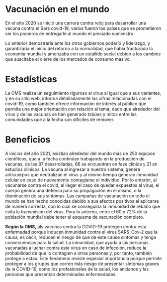 <!-- #region -->

# Vacunación en el mundo

En el año 2020 se inició una carrera contra reloj para desarrollar una vacuna contra el Sars covid-19, varios fueron los países que se prometieron ser los pioneros en entregarle al mundo el preciado suministro.

Lo anterior demostraría ante los otros gobiernos poderío y liderazgo, y garantizaría el inicio del retorno a la normalidad, que había fracturado la economía mundial y amenzaba con un estallido social debido a los cambios que suscitaba el cierre de los mercados de consumo masivo.


# Estadísticas


La OMS realiza un seguimiento riguroso al virus al igual que a sus variantes, y en su sitio web, informa detalladamente las cifras relacionadas con el covid-19, como también ofrece información de interés al público que permita una mejor orientación con relación al tema, dado que alrededor del virus y de las vacunas se han generado tabúes y mitos entre las comunidades que a la fecha son difíciles de remover.


# Beneficios

A inicios del año 2021, existían alrededor del mundo más de 250 equipos científicos, que a la fecha continúan trabajando en la producción de vacunas, de las 87 desarrolladas, 66 se encuentran en fase clínica y 21 en estudios clínicos.
La vacuna al ingresar a nuestro sistema, genera anticuerpos que neutralizan el virus y al mismo tiempo generan inmunidad celular en caso de nuevamente contagiarse el individuo. Por lo anterior, al vacunarse contra el covid, al llegar el caso de quedar expuestos al virus, el cuerpo genera una defensa para su propagación en el mismo, o la disminución de sus síntomas.
Las campañas de vacunación en todo el mundo se han hecho conocidas debido a sus efectos positivos al aplicarse de manera correcta, con lo cual se conseguiría la inmunidad de rebaño que evita la transmisión del virus. Para lo anterior, entre el 60 y 72% de la población mundial debe tener el esquema de vacunación completo.


**Según la OMS,** als vacunas contra la COVID-19 protegen contra esta enfermedad porque inducen inmunidad contra el virus SARS-Cov-2 que la causa, es decir, reducen el riesgo de que de este cause síntomas y tenga consecuencias para la salud. La inmunidad, que ayuda a las personas vacunadas a luchar contra este virus en caso de infección, reduce la probabilidad de que lo contagien a otras personas y, por tanto, también protege a estas. Este fenómeno reviste especial importancia porque permite proteger a los grupos que corren más riesgo de presentar síntomas graves de la COVID-19, como los profesionales de la salud, los ancianos y las personas que presentan determinadas enfermedades.


<!-- #endregion -->
